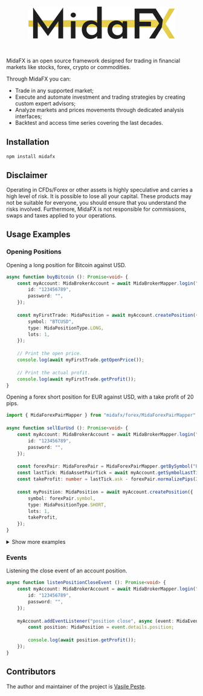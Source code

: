 <p align="center"> 
    <img src="images/logo.svg" alt="" width="390px">
</p>
<br>

MidaFX is an open source framework designed for trading in financial markets
like stocks, forex, crypto or commodities.

Through MidaFX you can:
- Trade in any supported market;
- Execute and automate investment and trading strategies by creating custom expert advisors;
- Analyze markets and prices movements through dedicated analysis interfaces;
- Backtest and access time series covering the last decades.

## Installation
```console
npm install midafx
```

## Disclaimer
Operating in CFDs/Forex or other assets is highly speculative and carries a high level of risk.
It is possible to lose all your capital. These products may not be suitable for everyone,
you should ensure that you understand the risks involved. Furthermore, MidaFX is not responsible for commissions,
swaps and taxes applied to your operations.

## Usage Examples

### Opening Positions
Opening a long position for Bitcoin against USD.
```typescript
async function buyBitcoin (): Promise<void> {
    const myAccount: MidaBrokerAccount = await MidaBrokerMapper.login("BDSwiss", {
        id: "123456789",
        password: "",
    });

    const myFirstTrade: MidaPosition = await myAccount.createPosition({
        symbol: "BTCUSD",
        type: MidaPositionType.LONG,
        lots: 1,
    });
    
    // Print the open price.
    console.log(await myFirstTrade.getOpenPrice());
    
    // Print the actual profit.
    console.log(await myFirstTrade.getProfit());
}
```

Opening a forex short position for EUR against USD, with a take profit of 20 pips.
```typescript
import { MidaForexPairMapper } from "midafx/forex/MidaForexPairMapper";

async function sellEurUsd (): Promise<void> {
    const myAccount: MidaBrokerAccount = await MidaBrokerMapper.login("BDSwiss", {
        id: "123456789",
        password: "",
    });

    const forexPair: MidaForexPair = MidaForexPairMapper.getBySymbol("EUR/USD");
    const lastTick: MidaAssetPairTick = await myAccount.getSymbolLastTick(forexPair.symbol);
    const takeProfit: number = lastTick.ask - forexPair.normalizePips(20);

    const myPosition: MidaPosition = await myAccount.createPosition({
        symbol: forexPair.symbol,
        type: MidaPositionType.SHORT,
        lots: 1,
        takeProfit,
    });
}
```

<details><summary>Show more examples</summary>

Opening a short position for Gold against EUR, with a stop loss and take profit.
```typescript
async function sellGold (): Promise<void> {
    const myAccount: MidaBrokerAccount = await MidaBrokerMapper.login("BDSwiss", {
        id: "123456789",
        password: "",
    });

    const myPosition: MidaPosition = await myAccount.createPosition({
        symbol: "XAUEUR",
        type: MidaPositionType.SHORT,
        lots: 1,
        stopLoss: 1610.00,
        takeProfit: 1587.00,
    });
    
    console.log(await myFirstTrade.getOpenPrice());
}
```

Opening a long position for Apple stock, with a take profit and event listeners.
```typescript
async function buyAppleShares (): Promise<void> {
    const myAccount: MidaBrokerAccount = await MidaBrokerMapper.login("BDSwiss", {
        id: "123456789",
        password: "",
    });

    const myPosition: MidaPosition = await myAccount.createPosition({
        symbol: "#AAPL",
        type: MidaPositionType.LONG,
        lots: 3,
        takeProfit: 67.90,
        events: {
            async open (event: MidaEvent): Promise<void> {
                console.log("The position is now open!");
                console.log("Open price: " + await myPosition.getOpenPrice());
            },
            async tick (event: MidaEvent): Promise<void> {
                const tick: MidaAssetPairTick = event.details.tick;
                
                // Print the position profit each time there is a movement in the market.
                console.log(await myPosition.getProfit());
            },
        },
    });
    
    console.log(await myFirstTrade.getOpenPrice());
}
```

</details>

### Events
Listening the close event of an account position.
```typescript
async function listenPositionCloseEvent (): Promise<void> {
    const myAccount: MidaBrokerAccount = await MidaBrokerMapper.login("BDSwiss", {
        id: "123456789",
        password: "",
    });

    myAccount.addEventListener("position close", async (event: MidaEvent): Promise<void> => {
        const position: MidaPosition = event.details.position;
        
        console.log(await position.getProfit());
    });
}
```

## Contributors
The author and maintainer of the project is [Vasile Pește](https://github.com/Vasile-Peste).
